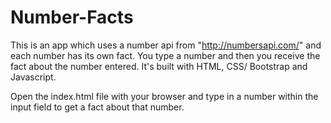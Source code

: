 # Number-Facts
This is an app which uses a number api from "http://numbersapi.com/" and each number has its own fact. You type a number and then you receive the fact about the number entered. It's built with HTML, CSS/ Bootstrap and Javascript.

Open the index.html file with your browser and type in a number within the input field to get a fact about that number.

